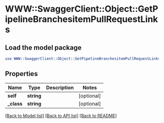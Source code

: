 # WWW::SwaggerClient::Object::GetPipelineBranchesitemPullRequestLinks

## Load the model package
```perl
use WWW::SwaggerClient::Object::GetPipelineBranchesitemPullRequestLinks;
```

## Properties
Name | Type | Description | Notes
------------ | ------------- | ------------- | -------------
**self** | **string** |  | [optional] 
**_class** | **string** |  | [optional] 

[[Back to Model list]](../README.md#documentation-for-models) [[Back to API list]](../README.md#documentation-for-api-endpoints) [[Back to README]](../README.md)


